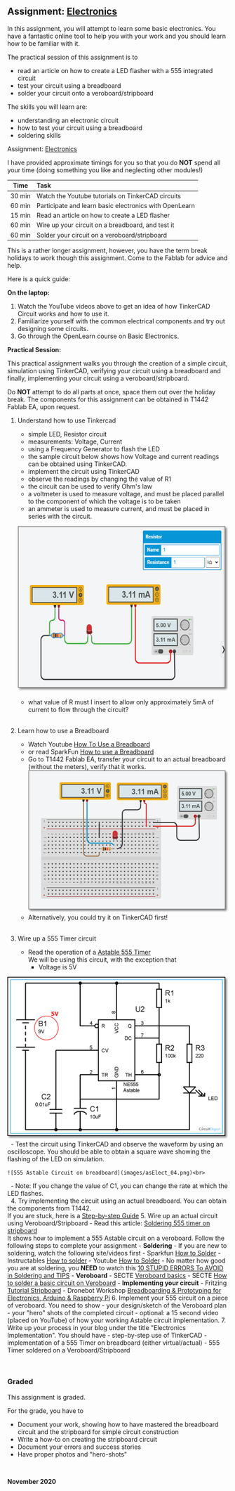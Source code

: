 ## Assignment: [Electronics](as_electronics.md)

In this assignment, you will attempt to learn some basic electronics.  You have a fantastic online tool to help you with your work and you should learn how to be familiar with it.

The practical session of this assignment is to 
-  read an article on how to create a LED flasher with a 555 integrated circuit
-  test your circuit using a breadboard
-  solder your circuit onto a veroboard/stripboard

The skills you will learn are:
-  understanding an electronic circuit
-  how to test your circuit using a breadboard
-  soldering skills

Assignment: [Electronics](as_electronics.md)

I have provided approximate timings for you so that you do **NOT** spend all your time (doing something you like and neglecting other modules!)

| Time   | Task |
|--------|:------------------------------------------------|
|30 min  | Watch the Youtube tutorials on TinkerCAD circuits |
|60 min  | Participate and learn basic electronics with OpenLearn |
|15 min  | Read an article on how to create a LED flasher |
|60 min  | Wire up your circuit on a breadboard, and test it|
|60 min  | Solder your circuit on a veroboard/stripboard |

This is a rather longer assignment, however, you have the term break holidays to work though this assignment.  Come to the Fablab for advice and help.

Here is a quick guide:

**On the laptop:**

1.  Watch the YouTube videos above to get an idea of how TinkerCAD Circuit works and how to use it.
2.  Familiarize yourself with the common electrical components and try out designing some circuits.
3.  Go through the OpenLearn course on Basic Electronics.

**Practical Session:**

This practical assignment walks you through the creation of a simple circuit, simulation using TinkerCAD, verifying your circuit using a breadboard and finally, implementing your circuit using a veroboard/stripboard.

Do **NOT** attempt to do all parts at once, space them out over the holiday break.  The components for this assignment can be obtained in T1442 Fablab EA, upon request.

1.  Understand how to use Tinkercad
    - simple LED, Resistor circuit
    - measurements: Voltage, Current
    - using a Frequency Generator to flash the LED
    - the sample circuit below shows how Voltage and current readings can be obtained using TinkerCAD.
    - implement the circuit using TinkerCAD
    - observe the readings by changing the value of R1
    - the circuit can be used to verify Ohm's law
    - a voltmeter is used to measure voltage, and must be placed parallel to the component of which the voltage is to be taken
     - an ammeter is used to measure current, and must be placed in series with the circuit.

    ![LED circuit](images/asElect_01.png)

     - what value of R must I insert to allow only approximately 5mA of current to flow through the circuit?<br>
&nbsp;
2.  Learn how to use a Breadboard
    - Watch Youtube [How To Use a Breadboard](https://youtu.be/6WReFkfrUIk)
    - or read SparkFun [How to use a Breadboard](https://learn.sparkfun.com/tutorials/how-to-use-a-breadboard/all)
    - Go to T1442 Fablab EA, transfer your circuit to an actual breadboard (without the meters), verify that it works.
    ![LED circuit on a Breadboard](images/asElect_02.png)
    - Alternatively, you could try it on TinkerCAD first!<br>
&nbsp;
3.  Wire up a 555 Timer circuit
    - Read the operation of a [Astable 555 Timer](https://circuitdigest.com/electronic-circuits/555-timer-astable-multivibrator-circuit-diagram)<br>
    We will be using this circuit, with the exception that
        - Voltage is 5V

![555 Astable Circuit](images/asElect_03.png)<br>
&nbsp;
    - Test the circuit using TinkerCAD and observe the waveform by using an oscilloscope.  You should be able to obtain a square wave showing the flashing of the LED on simulation.

    ![555 Astable Circuit on breadboard](images/asElect_04.png)<br>
&nbsp;
    - Note:  If you change the value of C1, you can change the rate at which the LED flashes.<br>
&nbsp;
4.  Try implementing the circuit using an actual breadboard.  You can obtain the components from T1442.<br>
If you are stuck, here is a [Step-by-step Guide](stepbystep_breadboarding.md)
5.  Wire up an actual circuit using Veroboard/Stripboard
    - Read this article: [Soldering 555 timer on stripboard](http://www.bestsoldering.com/how-to-use-veroboard/)<br>
    It shows how to implement a 555 Astable circuit on a veroboard.  Follow the following steps to complete your assignment
    - **Soldering**
        - If you are new to soldering, watch the following site/videos first
            - Sparkfun [How to Solder](https://learn.sparkfun.com/tutorials/how-to-solder-through-hole-soldering)
            - Instructables [How to solder](https://www.instructables.com/How-to-solder/)
            - Youtube  [How to Solder](https://youtu.be/oqV2xU1fee8)
        - No matter how good you are at soldering, you **NEED** to watch this [10 STUPID ERRORS To AVOID in Soldering and TIPS](https://youtu.be/Fp37DPZVdRI)
    - **Veroboard**
        - SECTE [Veroboard basics](https://www.youtube.com/watch?v=F08epD9tvJc)
        - SECTE [How to solder a basic circuit on Veroboard](https://www.youtube.com/watch?v=bv2nZJtvrT0)
    - **Implementing your circuit**
        - Fritzing [Tutorial Stripboard](https://www.youtube.com/watch?v=MoDhyi4eNYo)
        - Dronebot Workshop [Breadboarding & Prototyping for Electronics, Arduino & Raspberry Pi](https://www.youtube.com/watch?v=Y3Kx2RlLXsY)
6.  Implement your 555 circuit on a piece of veroboard.  You need to show
    - your design/sketch of the Veroboard plan
    - your "hero" shots of the completed circuit
    - optional: a 15 second video (placed on YouTube) of how your working Astable circuit implementation.
7.  Write up your process in your blog under the title "Electronics Implementation".  You should have
    - step-by-step use of TinkerCAD
    - implementation of a 555 Timer on breadboard (either virtual/actual)
    - 555 Timer soldered on a Veroboard/Stripboard

&nbsp;

### Graded

This assignment is graded.

For the grade, you have to 

- Document your work, showing how to have mastered the breadboard circuit and the stripboard for simple circuit construction
- Write a how-to on creating the stripboard circuit
- Document your errors and success stories
- Have proper photos and "hero-shots" 





&nbsp;

**November 2020**
